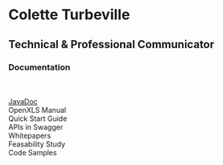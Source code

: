 
<h1>Colette Turbeville</h1>
<h2>Technical & Professional Communicator</h2>
<h3>Documentation</h3>
</BR></BR>
<a href="https://colette27.github.io/Docs/api/">JavaDoc</a>
</BR>
OpenXLS Manual
</BR>
Quick Start Guide
</BR>
APIs in Swagger
</BR>
Whitepapers 
</BR>
Feasability Study 
</BR>
Code Samples 
</BR>


